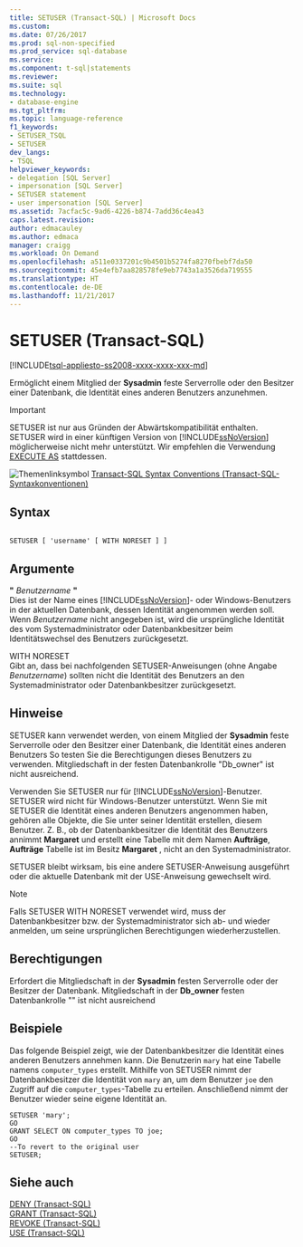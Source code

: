 ```yaml
---
title: SETUSER (Transact-SQL) | Microsoft Docs
ms.custom: 
ms.date: 07/26/2017
ms.prod: sql-non-specified
ms.prod_service: sql-database
ms.service: 
ms.component: t-sql|statements
ms.reviewer: 
ms.suite: sql
ms.technology:
- database-engine
ms.tgt_pltfrm: 
ms.topic: language-reference
f1_keywords:
- SETUSER_TSQL
- SETUSER
dev_langs:
- TSQL
helpviewer_keywords:
- delegation [SQL Server]
- impersonation [SQL Server]
- SETUSER statement
- user impersonation [SQL Server]
ms.assetid: 7acfac5c-9ad6-4226-b874-7add36c4ea43
caps.latest.revision: 
author: edmacauley
ms.author: edmaca
manager: craigg
ms.workload: On Demand
ms.openlocfilehash: a511e0337201c9b4501b5274fa8270fbebf7da50
ms.sourcegitcommit: 45e4efb7aa828578fe9eb7743a1a3526da719555
ms.translationtype: HT
ms.contentlocale: de-DE
ms.lasthandoff: 11/21/2017
---
```

# <a name="setuser-transact-sql"></a>SETUSER (Transact-SQL)
[!INCLUDE[tsql-appliesto-ss2008-xxxx-xxxx-xxx-md](../../includes/tsql-appliesto-ss2008-xxxx-xxxx-xxx-md.md)]

  Ermöglicht einem Mitglied der **Sysadmin** feste Serverrolle oder den Besitzer einer Datenbank, die Identität eines anderen Benutzers anzunehmen.  
  
> [!IMPORTANT]  
>  SETUSER ist nur aus Gründen der Abwärtskompatibilität enthalten. SETUSER wird in einer künftigen Version von [!INCLUDE[ssNoVersion](../../includes/ssnoversion-md.md)] möglicherweise nicht mehr unterstützt. Wir empfehlen die Verwendung [EXECUTE AS](../../t-sql/statements/execute-as-transact-sql.md) stattdessen.  
  
 ![Themenlinksymbol](../../database-engine/configure-windows/media/topic-link.gif "Topic link icon") [Transact-SQL Syntax Conventions (Transact-SQL-Syntaxkonventionen)](../../t-sql/language-elements/transact-sql-syntax-conventions-transact-sql.md)  
  
## <a name="syntax"></a>Syntax  
  
```  
  
SETUSER [ 'username' [ WITH NORESET ] ]   
```  
  
## <a name="arguments"></a>Argumente  
 **"** *Benutzername* **"**  
 Dies ist der Name eines [!INCLUDE[ssNoVersion](../../includes/ssnoversion-md.md)]- oder Windows-Benutzers in der aktuellen Datenbank, dessen Identität angenommen werden soll. Wenn *Benutzername* nicht angegeben ist, wird die ursprüngliche Identität des vom Systemadministrator oder Datenbankbesitzer beim Identitätswechsel des Benutzers zurückgesetzt.  
  
 WITH NORESET  
 Gibt an, dass bei nachfolgenden SETUSER-Anweisungen (ohne Angabe *Benutzername*) sollten nicht die Identität des Benutzers an den Systemadministrator oder Datenbankbesitzer zurückgesetzt.  
  
## <a name="remarks"></a>Hinweise  
 SETUSER kann verwendet werden, von einem Mitglied der **Sysadmin** feste Serverrolle oder den Besitzer einer Datenbank, die Identität eines anderen Benutzers So testen Sie die Berechtigungen dieses Benutzers zu verwenden. Mitgliedschaft in der festen Datenbankrolle "Db_owner" ist nicht ausreichend.  
  
 Verwenden Sie SETUSER nur für [!INCLUDE[ssNoVersion](../../includes/ssnoversion-md.md)]-Benutzer. SETUSER wird nicht für Windows-Benutzer unterstützt. Wenn Sie mit SETUSER die Identität eines anderen Benutzers angenommen haben, gehören alle Objekte, die Sie unter seiner Identität erstellen, diesem Benutzer. Z. B., ob der Datenbankbesitzer die Identität des Benutzers annimmt **Margaret** und erstellt eine Tabelle mit dem Namen **Aufträge**, **Aufträge** Tabelle ist im Besitz **Margaret** , nicht an den Systemadministrator.  
  
 SETUSER bleibt wirksam, bis eine andere SETUSER-Anweisung ausgeführt oder die aktuelle Datenbank mit der USE-Anweisung gewechselt wird.  
  
> [!NOTE]  
>  Falls SETUSER WITH NORESET verwendet wird, muss der Datenbankbesitzer bzw. der Systemadministrator sich ab- und wieder anmelden, um seine ursprünglichen Berechtigungen wiederherzustellen.  
  
## <a name="permissions"></a>Berechtigungen  
 Erfordert die Mitgliedschaft in der **Sysadmin** festen Serverrolle oder der Besitzer der Datenbank. Mitgliedschaft in der **Db_owner** festen Datenbankrolle "" ist nicht ausreichend  
  
## <a name="examples"></a>Beispiele  
 Das folgende Beispiel zeigt, wie der Datenbankbesitzer die Identität eines anderen Benutzers annehmen kann. Die Benutzerin `mary` hat eine Tabelle namens `computer_types` erstellt. Mithilfe von SETUSER nimmt der Datenbankbesitzer die Identität von `mary` an, um dem Benutzer `joe` den Zugriff auf die `computer_types`-Tabelle zu erteilen. Anschließend nimmt der Benutzer wieder seine eigene Identität an.  
  
```  
SETUSER 'mary';  
GO  
GRANT SELECT ON computer_types TO joe;  
GO  
--To revert to the original user  
SETUSER;  
```  
  
## <a name="see-also"></a>Siehe auch  
 [DENY &#40;Transact-SQL&#41;](../../t-sql/statements/deny-transact-sql.md)   
 [GRANT &#40;Transact-SQL&#41;](../../t-sql/statements/grant-transact-sql.md)   
 [REVOKE &#40;Transact-SQL&#41;](../../t-sql/statements/revoke-transact-sql.md)   
 [USE &#40;Transact-SQL&#41;](../../t-sql/language-elements/use-transact-sql.md)  
  
  
